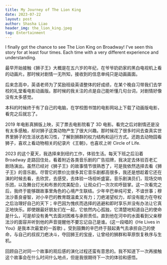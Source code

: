 ```yaml
---
title: My Journey of The Lion King
date: 2023-07-22
layout: post
author: Shasha Liao
header_img: the_lion_king.jpeg
tag: Entertainment
---
```


I finally got the chance to see The Lion King on Broadway! I've seen this story for at least four times. Each time with a very different experience and understanding.

最早开始接触《狮子王》大概是在五六岁的年纪，在爷爷奶奶家的黑白电视机上看的动画片。那时候对剧情一无所知，接收到的信息单纯只是动画画面。

后来念高中，英语老师为了奖励班级英语整体的好成绩，在某个晚自习带我们去学校的礼堂看电影动画版。那时候的我关注的点是自己能听懂几句台词，对剧情好像没有太多感觉。

本科的时候终于有了自己的电脑，在学校图书馆的电影网站上下载了动画版电影，看完之后就忘了。

2019 年电影真狮版上映，买了票去电影院看了 3D 电影。看完之后对剧情还是没有太多感触，却对狮子这类动物产生了很大兴趣。那时候花了很多时间去查真实世界里狮子的生活状态和习性，了解到狮群的权力结构和运行方式。还跑去动物园看狮子，喜欢上看动物相关的纪录片《王朝》，也喜欢上听 Circle of Life.

2023 的这个夏天，我选择来到纽约工作，体验生活。每天下班之后沿着 Broadway 走路回住处，看着附近各类音乐剧的广告招牌，我决定去体验百老汇剧场演出。虽然已经对《狮子王》的故事情节很熟悉了，可是我依然选择去看《狮子王》的音乐剧。尽管它的票价比很多其它音乐剧都高很多，我还是想趁着它还在演的时候去看，去欣赏，去感受，去体验一场视听盛宴。音乐剧演员们，现场交响乐团，以及舞台灯光和布景的完美配合，让观众们一次次欢呼鼓掌。这一次看完之后，我终于能够跟故事里角色的心境产生联结。少年辛巴单纯可爱，不谙世事；穆法沙善良睿智，对小辛巴的教育既温柔又有力；刀疤渴望权力，却没有能力在夺权之后治理好自己的天下；辛巴因为愧疚而选择的逃避和即时享乐并没有办法让它真正地快乐。即使跟最好朋友们在一起，它依然内心孤独，它清楚地知道自己的使命是什么，可是却没有勇气去面对困难与承担责任。直到他在河中的水面看到父亲穆法沙的面容并听到他的声音提醒他不要忘记自己是谁。(这一段唱的《He Lives in You》是我本次最爱的一首歌) 。受到鼓舞的辛巴终于鼓起勇气去承担自己的使命，与自己的叔叔刀疤决斗，夺回狮王的宝座，让曾经的狮群和草原恢复秩序与生机。

回顾自己对同一个故事的观后感的演化过程还蛮有意思的。我不知道下一次再接触这个故事会在什么时间什么地点，但是我很期待下一次的体验和感悟。
